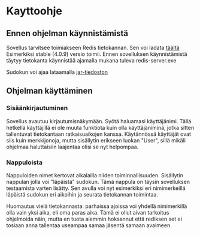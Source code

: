# Kayttoohje

## Ennen ohjelman käynnistämistä

Sovellus tarvitsee toimiakseen Redis tietokannan. Sen voi ladata [täältä](https://redis.io/download)
Esimerkiksi stable (4.0.9) versio toimii. Ennen sovelluksen käynnistämistä täytyy tietokanta käynnistää ajamalla mukana 
tuleva redis-server.exe

Sudokun voi ajaa lataamalla 
[jar-tiedoston](https://github.com/jkokko/otm-harjoitustyo/releases/download/viikko7/sudoku-1.0-SNAPSHOT.jar)

## Ohjelman käyttäminen
### Sisäänkirjautuminen

Sovellus avautuu kirjautumisnäkymään. Syötä haluamasi käyttäjänimi.
Tällä hetkellä käyttäjillä ei ole muuta funktiota kuin olla käyttäjäniminä, jotka sitten tallentuvat tietokantaan 
ratkaisuaikojen kanssa. Käytännössä käyttäjät ovat siis kuin merkkijonoja, mutta sisällytin erikseen luokan "User", 
sillä mikäli ohjelmaa haluttaisiin laajentaa olisi se nyt helpompaa.

### Nappuloista

Nappuloiden nimet kertovat aikalailla niiden toiminnallisuuden. Sisällytin nappulan jolla voi "läpäistä" sudokun. Tämä 
nappula on täysin sovelluksen testaamista varten lisätty. Sen avulla voi nyt esimerkiksi eri nimimerkeillä läpäistä 
sudokun eri aikoihin ja seurata tietokannan toimintaa.

Huomautus vielä tietokannasta: parhaissa ajoissa voi yhdellä nimimerkillä olla vain yksi aika, eli oma paras aika. Tämä 
ei ollut aivan tarkoitus ohjelmoida näin, mutta en tuota aiemmin hoksannut että rediksen set ei tosiaan anna tallentaa 
useampaa samaa jäsentä samaan avaimeen.


